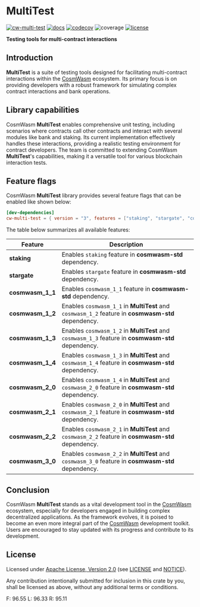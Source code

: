 # MultiTest

[![cw-multi-test][crates-badge]][crates-url]
[![docs][docs-badge]][docs-url]
[![codecov][codecov-badge]][codecov-url]
![coverage][coverage-badge]
[![license][apache-badge]][apache-url]

[crates-badge]: https://img.shields.io/crates/v/cw-multi-test.svg
[crates-url]: https://crates.io/crates/cw-multi-test
[docs-badge]: https://docs.rs/cw-multi-test/badge.svg
[docs-url]: https://docs.rs/cw-multi-test
[codecov-badge]: https://codecov.io/gh/CosmWasm/cw-multi-test/branch/main/graph/badge.svg
[codecov-url]: https://codecov.io/gh/CosmWasm/cw-multi-test
[coverage-badge]: https://img.shields.io/badge/coverage-F%2093%25%20%7c%20L%2096%25%20R%2095%25-blue.svg
[apache-badge]: https://img.shields.io/badge/License-Apache%202.0-blue.svg
[apache-url]: LICENSE
[notice-url]: NOTICE
[CosmWasm]: https://github.com/CosmWasm

**Testing tools for multi-contract interactions**

## Introduction

**MultiTest** is a suite of testing tools designed for facilitating multi-contract
interactions within the [CosmWasm] ecosystem.
Its primary focus is on providing developers with a robust framework for simulating
complex contract interactions and bank operations.

## Library capabilities

CosmWasm **MultiTest** enables comprehensive unit testing, including scenarios where contracts
call other contracts and interact with several modules like bank and staking. Its current implementation
effectively handles these interactions, providing a realistic testing environment for contract developers.
The team is committed to extending CosmWasm **MultiTest**'s capabilities, making it a versatile tool
for various blockchain interaction tests.

## Feature flags

CosmWasm **MultiTest** library provides several feature flags that can be enabled like shown below:

```toml
[dev-dependencies]
cw-multi-test = { version = "3", features = ["staking", "stargate", "cosmwasm_3_0"] }
```

The table below summarizes all available features:

| Feature          | Description                                                                                        |
|------------------|----------------------------------------------------------------------------------------------------|
| **staking**      | Enables `staking` feature in **cosmwasm-std** dependency.                                          |
| **stargate**     | Enables `stargate` feature in **cosmwasm-std** dependency.                                         |
| **cosmwasm_1_1** | Enables `cosmwasm_1_1` feature in **cosmwasm-std** dependency.                                     |
| **cosmwasm_1_2** | Enables `cosmwasm_1_1` in **MultiTest** and `cosmwasm_1_2` feature in **cosmwasm-std** dependency. |
| **cosmwasm_1_3** | Enables `cosmwasm_1_2` in **MultiTest** and `cosmwasm_1_3` feature in **cosmwasm-std** dependency. |
| **cosmwasm_1_4** | Enables `cosmwasm_1_3` in **MultiTest** and `cosmwasm_1_4` feature in **cosmwasm-std** dependency. |
| **cosmwasm_2_0** | Enables `cosmwasm_1_4` in **MultiTest** and `cosmwasm_2_0` feature in **cosmwasm-std** dependency. |
| **cosmwasm_2_1** | Enables `cosmwasm_2_0` in **MultiTest** and `cosmwasm_2_1` feature in **cosmwasm-std** dependency. |
| **cosmwasm_2_2** | Enables `cosmwasm_2_1` in **MultiTest** and `cosmwasm_2_2` feature in **cosmwasm-std** dependency. |
| **cosmwasm_3_0** | Enables `cosmwasm_2_2` in **MultiTest** and `cosmwasm_3_0` feature in **cosmwasm-std** dependency. |

## Conclusion

CosmWasm **MultiTest** stands as a vital development tool in the [CosmWasm] ecosystem,
especially for developers engaged in building complex decentralized applications.
As the framework evolves, it is poised to become an even more integral part of the [CosmWasm] development toolkit.
Users are encouraged to stay updated with its progress and contribute to its development.

## License

Licensed under [Apache License, Version 2.0](https://www.apache.org/licenses/LICENSE-2.0)
(see [LICENSE][apache-url] and [NOTICE][notice-url]).

Any contribution intentionally submitted for inclusion in this crate by you,
shall be licensed as above, without any additional terms or conditions.


F: 96.55
L: 96.33
R: 95.11

